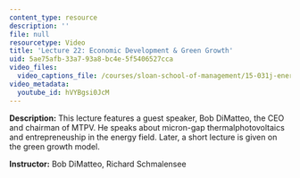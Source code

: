 ```yaml
---
content_type: resource
description: ''
file: null
resourcetype: Video
title: 'Lecture 22: Economic Development & Green Growth'
uid: 5ae75afb-33a7-93a8-bc4e-5f5406527cca
video_files:
  video_captions_file: /courses/sloan-school-of-management/15-031j-energy-decisions-markets-and-policies-spring-2012/video-lectures/lecture-22-economic-development-green-growth/hVYBgsi0JcM.vtt
video_metadata:
  youtube_id: hVYBgsi0JcM
---
```


**Description:** This lecture features a guest speaker, Bob DiMatteo, the CEO and chairman of MTPV. He speaks about micron-gap thermalphotovoltaics and entrepreneuship in the energy field. Later, a short lecture is given on the green growth model.

**Instructor:** Bob DiMatteo, Richard Schmalensee